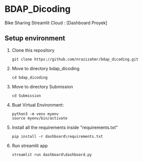 # BDAP_Dicoding
Bike Sharing
Streamlit Cloud : [Dashboard Proyek] 
## Setup environment
1. Clone this repository
   ```
   git clone https://github.com/nrazizahmr/bdap_dicoding.git
   ```
2. Move to directory bdap_dicoding
   ```
   cd bdap_dicoding
   ```
3. Move to directory Submission
   ```
   cd Submission
   ```  
4. Buat Virtual Environment:
   ```
   python3 -m venv myenv
   source myenv/bin/activate
   ```
5. Install all the requirements inside "requirements.txt"
   ```
   pip install -r dashboard\requirements.txt
   ```
7. Run streamlit app
   ```
   streamlit run dashboard\dashboard.py
   ```
